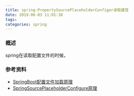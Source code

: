 ```yaml
---
title: spring-PropertySourcePlaceholderConfiger读取属性
date: 2019-06-03 11:01:38
tags: 
categories: spring
---
```


### 概述


spring在读取配置文件的时候，


### 参考资料
- [SpringBoot配置文件加载原理](https://juejin.im/post/5bfa8c5251882511a8529243)
- [SpringSourcePlaceholderConfigure原理](https://blog.csdn.net/qyp199312/article/details/54313784)